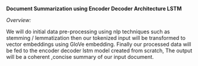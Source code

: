 **Document Summarization using Encoder Decoder Architecture LSTM**
<br/>

*Overview:* <br/>

We will do initial data pre-processing using nlp techniques such as stemming / lemmatization then our tokenized input will be transformed to vector embeddings using GloVe embedding. Finally our processed data will be fed to the encoder decoder lstm model created from scratch, The output will be a coherent ,concise summary of our input document.


